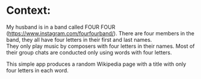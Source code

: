 
# Context:
My husband is in a band called FOUR FOUR (https://www.instagram.com/fourfourband/).
There are four members in the band, they all have four letters in their first and last names. \
They only play music by composers with four letters in their names.
Most of their group chats are conducted only using words with four letters.

This simple app produces a random Wikipedia page with a title with only four letters in each word.
